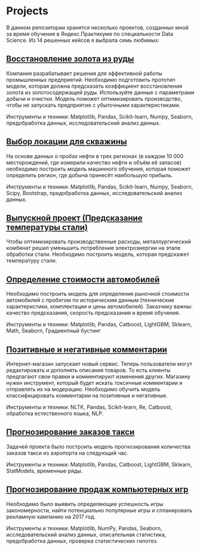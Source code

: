 # Projects
В данном репозитории хранятся несколько проектов, созданных мной за время обучения в Яндекс.Практикуме по специальности Data Science. Из 14 решенных кейсов я выбрала семь любимых:

## [Восстановление золота из руды](https://github.com/NatalieSedaya/Projects/tree/main/%D0%92%D0%BE%D1%81%D1%81%D1%82%D0%B0%D0%BD%D0%BE%D0%B2%D0%BB%D0%B5%D0%BD%D0%B8%D0%B5%20%D0%B7%D0%BE%D0%BB%D0%BE%D1%82%D0%B0%20%D0%B8%D0%B7%20%D1%80%D1%83%D0%B4%D1%8B) 

Компания разрабатывает решения для эффективной работы промышленных предприятий. Необходимо подготовить прототип модели, которая должна предсказать коэффициент восстановления золота из золотосодержащей руды. Используйте данные с параметрами добычи и очистки. Модель поможет оптимизировать производство, чтобы не запускать предприятие с убыточными характеристиками.

Инструменты и техники: Matplotlib, Pandas, Scikit-learn, Numpy, Seaborn, предобработка данных, исследовательский анализ данных.

## [Выбор локации для скважины](https://github.com/NatalieSedaya/Projects/tree/main/%D0%92%D1%8B%D0%B1%D0%BE%D1%80%20%D0%BB%D0%BE%D0%BA%D0%B0%D1%86%D0%B8%D0%B8%20%D0%B4%D0%BB%D1%8F%20%D1%81%D0%BA%D0%B2%D0%B0%D0%B6%D0%B8%D0%BD%D1%8B) 

На основе данных о пробах нефти в трех регионах (в каждом 10 000 месторождений, где измерили качество нефти и объём её запасов) необходимо построить модель машинного обучения, которая поможет определить регион, где добыча принесёт наибольшую прибыль.

Инструменты и техники: Matplotlib, Pandas, Scikit-learn, Numpy, Seaborn, Scipy, Bootstrap, предобработка данных, исследовательский анализ данных.

## [Выпускной проект (Предсказание температуры стали)](https://github.com/NatalieSedaya/Projects/tree/main/%D0%92%D1%8B%D0%BF%D1%83%D1%81%D0%BA%D0%BD%D0%BE%D0%B9%20%D0%BF%D1%80%D0%BE%D0%B5%D0%BA%D1%82%20(%D0%9F%D1%80%D0%B5%D0%B4%D1%81%D0%BA%D0%B0%D0%B7%D0%B0%D0%BD%D0%B8%D0%B5%20%D1%82%D0%B5%D0%BC%D0%BF%D0%B5%D1%80%D0%B0%D1%82%D1%83%D1%80%D1%8B%20%D1%81%D1%82%D0%B0%D0%BB%D0%B8))

Чтобы оптимизировать производственные расходы, металлургический комбинат решил уменьшить потребление электроэнергии на этапе обработки стали. Необходимо построить модель, которая предскажет температуру стали.



## [Определение стоимости автомобилей](https://github.com/NatalieSedaya/Projects/tree/main/%D0%9E%D0%BF%D1%80%D0%B5%D0%B4%D0%B5%D0%BB%D0%B5%D0%BD%D0%B8%D0%B5%20%D1%81%D1%82%D0%BE%D0%B8%D0%BC%D0%BE%D1%81%D1%82%D0%B8%20%D0%B0%D0%B2%D1%82%D0%BE%D0%BC%D0%BE%D0%B1%D0%B8%D0%BB%D1%8F)

Необходимо построить модель для определения рыночной стоимости автомобилей с пробегом по историческим данным (технические характеристики, комплектации и цены автомобилей). Заказчику важны: качество предсказания, скорость предсказания и время обучения.

Инструменты и техники: Matplotlib, Pandas, Сatboost, LightGBM, Sklearn, Math, Seaborn, Градиентный бустинг

## [Позитивные и негативные комментарии](https://github.com/NatalieSedaya/Projects/tree/main/%D0%9F%D0%BE%D0%B7%D0%B8%D1%82%D0%B8%D0%B2%D0%BD%D1%8B%D0%B5%20%D0%B8%20%D0%BD%D0%B5%D0%B3%D0%B0%D1%82%D0%B8%D0%B2%D0%BD%D1%8B%D0%B5%20%D0%BA%D0%BE%D0%BC%D0%BC%D0%B5%D0%BD%D1%82%D0%B0%D1%80%D0%B8%D0%B8) 

Интернет-магазин запускает новый сервис. Теперь пользователи могут редактировать и дополнять описания товаров. То есть клиенты предлагают свои правки и комментируют изменения других. Магазину нужен инструмент, который будет искать токсичные комментарии и отправлять их на модерацию. Необходимо обучить модель классифицировать комментарии на позитивные и негативные.

Инструменты и техники: NLTK, Pandas, Scikit-learn, Re, Catboost, обработка естественного языка, NLP.

## [Прогнозирование заказов такси](https://github.com/NatalieSedaya/Projects/tree/main/%D0%9F%D1%80%D0%BE%D0%B3%D0%BD%D0%BE%D0%B7%D0%B8%D1%80%D0%BE%D0%B2%D0%B0%D0%BD%D0%B8%D0%B5%20%D0%B7%D0%B0%D0%BA%D0%B0%D0%B7%D0%BE%D0%B2%20%D1%82%D0%B0%D0%BA%D1%81%D0%B8)

Задачей проекта было построить модель прогнозирования количества заказов такси из аэропорта на следующий час.

Инструменты и техники: Matplotlib, Pandas, Сatboost, LightGBM, Sklearn, StatModels, временные ряды.

## [Прогнозирование продаж компьютерных игр](https://github.com/NatalieSedaya/Projects/tree/main/%D0%9F%D1%80%D0%BE%D0%B3%D0%BD%D0%BE%D0%B7%D0%B8%D1%80%D0%BE%D0%B2%D0%B0%D0%BD%D0%B8%D0%B5%20%D0%BF%D1%80%D0%BE%D0%B4%D0%B0%D0%B6%20%D0%BA%D0%BE%D0%BC%D0%BF%D1%8C%D1%8E%D1%82%D0%B5%D1%80%D0%BD%D1%8B%D1%85%20%D0%B8%D0%B3%D1%80)

Необходимо было выявить определяющие успешность игры закономерности, найти потенциально популярные игры и спланировать рекламную кампанию на 2017 год.

Инструменты и техники: Matplotlib, NumPy, Pandas, Seaborn, исследовательский анализ данных, описательная статистика, предобработка данных, проверка статистических гипотез.
